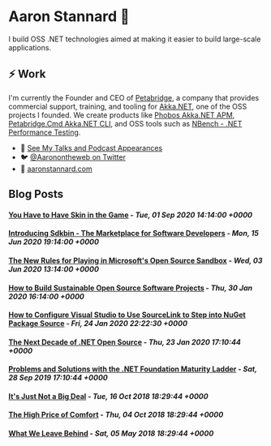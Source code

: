 # Aaron Stannard 👋

I build OSS .NET technologies aimed at making it easier to build large-scale applications. 

## ⚡ Work
I'm currently the Founder and CEO of [Petabridge](https://petabridge.com/), a company that provides commercial support, training, and tooling for [Akka.NET](https://getakka.net/), one of the OSS projects I founded. We create products like [Phobos Akka.NET APM](https://phobos.petabridge.com/), [Petabridge.Cmd Akka.NET CLI](https://cmd.petabridge.com/), and OSS tools such as [NBench - .NET Performance Testing](https://nbench.io/).

* 🔭 [See My Talks and Podcast Appearances](https://aaronstannard.com/talks/)
* :bird: [@Aaronontheweb on Twitter](https://twitter.com/Aaronontheweb)
* :bookmark_tabs:	[aaronstannard.com](https://aaronstannard.com/)

## Blog Posts
<!--START_SECTION:feed-->
#### [You Have to Have Skin in the Game](http:&#x2F;&#x2F;www.aaronstannard.com&#x2F;skin-in-the-game&#x2F;) - _Tue, 01 Sep 2020 14:14:00 +0000_
#### [Introducing Sdkbin - The Marketplace for Software Developers](http:&#x2F;&#x2F;www.aaronstannard.com&#x2F;sdkbin-marketplace&#x2F;) - _Mon, 15 Jun 2020 19:14:00 +0000_
#### [The New Rules for Playing in Microsoft&#39;s Open Source Sandbox](http:&#x2F;&#x2F;www.aaronstannard.com&#x2F;new-rules-dotnet-oss&#x2F;) - _Wed, 03 Jun 2020 13:14:00 +0000_
#### [How to Build Sustainable Open Source Software Projects](http:&#x2F;&#x2F;www.aaronstannard.com&#x2F;sustainable-open-source-software&#x2F;) - _Thu, 30 Jan 2020 16:14:00 +0000_
#### [How to Configure Visual Studio to Use SourceLink to Step into NuGet Package Source](http:&#x2F;&#x2F;www.aaronstannard.com&#x2F;visual-studio-sourcelink-setup&#x2F;) - _Fri, 24 Jan 2020 22:22:30 +0000_
#### [The Next Decade of .NET Open Source](http:&#x2F;&#x2F;www.aaronstannard.com&#x2F;next-decade-dotnet&#x2F;) - _Thu, 23 Jan 2020 17:10:44 +0000_
#### [Problems and Solutions with the .NET Foundation Maturity Ladder](http:&#x2F;&#x2F;www.aaronstannard.com&#x2F;dotnet-foundation-maturity-ladder&#x2F;) - _Sat, 28 Sep 2019 17:10:44 +0000_
#### [It&#39;s Just Not a Big Deal](http:&#x2F;&#x2F;www.aaronstannard.com&#x2F;not-a-big-deal&#x2F;) - _Tue, 16 Oct 2018 18:29:44 +0000_
#### [The High Price of Comfort](http:&#x2F;&#x2F;www.aaronstannard.com&#x2F;high-effort-living&#x2F;) - _Thu, 04 Oct 2018 18:29:44 +0000_
#### [What We Leave Behind](http:&#x2F;&#x2F;www.aaronstannard.com&#x2F;what-we-leave-behind&#x2F;) - _Sat, 05 May 2018 18:29:44 +0000_
<!--END_SECTION:feed-->
